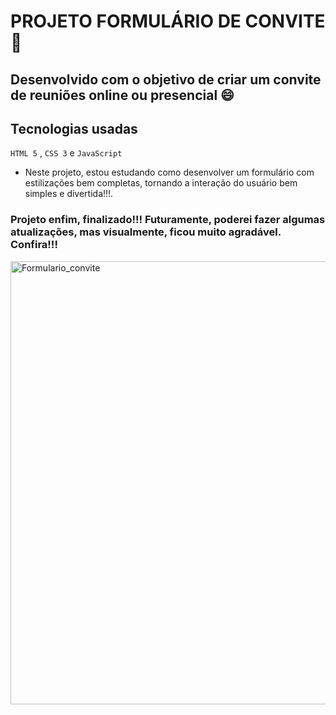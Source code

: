 # PROJETO FORMULÁRIO DE CONVITE :rocket:

## Desenvolvido com o objetivo de criar um convite de reuniões online ou presencial :smile:

## Tecnologias usadas

`HTML 5` , `CSS 3` e `JavaScript`

- Neste projeto, estou estudando como desenvolver um formulário com estilizações bem completas, tornando a interação do usuário bem simples e divertida!!!. 

### Projeto enfim, finalizado!!! Futuramente, poderei fazer algumas atualizações, mas visualmente, ficou muito agradável. Confira!!!

<img width="1038" height="709" alt="Formulario_convite" src="https://github.com/user-attachments/assets/095d7425-2f4d-4f0f-8cf3-9f2ca5cc921d" />
